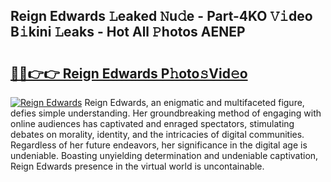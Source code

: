 ## Reign Edwards 𝙻eaked 𝙽u𝚍e - Part-4KO 𝚅𝚒deo B𝚒kini 𝙻eaks - Hot All 𝙿hotos AENEP

# <h2><a href="http://ld4axev.urlbe.top/?page=Reign+Edwards">🔗🔗👉👉 Reign Edwards P𝚑oto𝚜Vid𝚎o</a></h2>

[![Reign Edwards](https://i.imgur.com/eBuTRDB.gif)](http://ld4axev.urlbe.top/?page=Reign+Edwards)
Reign Edwards, an enigmatic and multifaceted figure, defies simple understanding. Her groundbreaking method of engaging with online audiences has captivated and enraged spectators, stimulating debates on morality, identity, and the intricacies of digital communities. Regardless of her future endeavors, her significance in the digital age is undeniable. Boasting unyielding determination and undeniable captivation, Reign Edwards presence in the virtual world is uncontainable.
